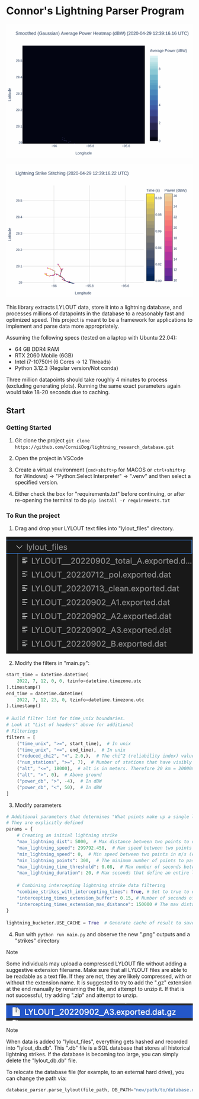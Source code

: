 # Connor's Lightning Parser Program

![most_pts](export/most_pts.gif)

![most_pts_stitched](export/most_pts_stitched.gif)

This library extracts LYLOUT data, store it into a lightning database, and processes millions of datapoints in the database to a reasonably fast and optimized speed. This project is meant to be a framework for applications to implement and parse data more appropriately.

Assuming the following specs (tested on a laptop with Ubuntu 22.04):
 - 64 GB DDR4 RAM
 - RTX 2060 Mobile (6GB)
 - Intel i7-10750H (6 Cores -> 12 Threads)
 - Python 3.12.3 (Regular version/Not conda)

Three million datapoints should take roughly 4 minutes to process (excluding generating plots). Running the same exact parameters again would take 18-20 seconds due to caching.

## Start

### Getting Started

1. Git clone the project
`git clone https://github.com/CorniiDog/lightning_research_database.git`

2. Open the project in VSCode

3. Create a virtual environment (`cmd+shift+p` for MACOS or `ctrl+shift+p` for Windows) -> "Python:Select Interpreter" -> ".venv" and then select a specified version.

4. Either check the box for "requirements.txt" before continuing, or after re-opening the terminal to do `pip install -r requirements.txt`

### To Run the project

1. Drag and drop your LYLOUT text files into "lylout_files" directory.

![lylout](.img/lylout_files.png)

2. Modify the filters in "main.py":
```py
start_time = datetime.datetime(
    2022, 7, 12, 0, 0, tzinfo=datetime.timezone.utc
).timestamp()
end_time = datetime.datetime(
    2022, 7, 12, 23, 0, tzinfo=datetime.timezone.utc
).timestamp()

# Build filter list for time_unix boundaries.
# Look at "List of headers" above for additional
# Filterings
filters = [
    ("time_unix", ">=", start_time),  # In unix
    ("time_unix", "<=", end_time),  # In unix
    ("reduced_chi2", "<", 2.0,),  # The chi^2 (reliability index) value to accept the data
    ("num_stations", ">=", 7),  # Number of stations that have visibly seen the strike
    ("alt", "<=", 18000),  # alt is in meters. Therefore 20 km = 20000m
    ("alt", ">", 0),  # Above ground
    ("power_db", ">", -4),  # In dBW
    ("power_db", "<", 50),  # In dBW
]
```

3. Modify parameters
```py
# Additional parameters that determines "What points make up a single lightning strike"
# They are explicitly defined
params = {
    # Creating an initial lightning strike
    "max_lightning_dist": 5000,  # Max distance between two points to determine it being involved in the same strike
    "max_lightning_speed": 299792.458,  # Max speed between two points in m/s (essentially dx/dt)
    "min_lightning_speed": 0,  # Min speed between two points in m/s (essentially dx/dt)
    "min_lightning_points": 300,  # The minimum number of points to pass the system as a "lightning strike"
    "max_lightning_time_threshold": 0.08,  # Max number of seconds between points 
    "max_lightning_duration": 20, # Max seconds that define an entire lightning strike. This is essentially a "time window" for all of the points to fill the region that determines a "lightning strike"

    # Combining intercepting lightning strike data filtering
    "combine_strikes_with_intercepting_times": True, # Set to true to ensure that strikes with intercepting times get combined. 
    "intercepting_times_extension_buffer": 0.15, # Number of seconds of additional overlap to allow an additional strike to be involved
    "intercepting_times_extension_max_distance": 150000 # The max distance between the start point of one lightning strike and the entirety of another lightning strike's points
}

lightning_bucketer.USE_CACHE = True  # Generate cache of result to save time for future identical (one-to-one exact) requests
```

4. Run with `python run main.py` and observe the new ".png" outputs and a "strikes" directory

> [!NOTE]
> Some individuals may upload a compressed LYLOUT file without adding a suggestive extension filename. Make sure that all LYLOUT files are able to be readable as a text file. If they are not, they are likely compressed, with or without the extension name. It is suggested to try to add the ".gz" extension at the end manually by renaming the file, and attempt to unzip it. If that is not successful, try adding ".zip" and attempt to unzip.
>
>![gz_example](.img/gz_example.png)

> [!NOTE]
> When data is added to "lylout_files", everything gets hashed and recorded into "lylout_db.db". This ".db" file is a SQL database that stores all historical lightning strikes. If the database is becoming too large, you can simply delete the "lylout_db.db" file.
>
> To relocate the database file (for example, to an external hard drive), you can change the path via:
>
> ```py
> database_parser.parse_lylout(file_path, DB_PATH="new/path/to/database.db")
> ```

